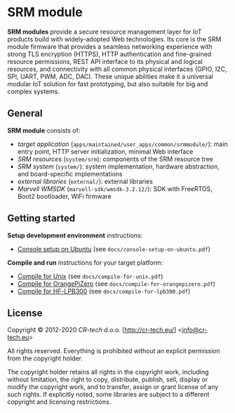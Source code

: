SRM module
==========

**SRM modules** provide a secure resource management layer for IoT products build with widely-adopted Web technologies. Its core is the SRM module firmware that provides a seamless networking experience with strong TLS encryption (HTTPS), HTTP authentication and fine-grained resource permissions, REST API interface to its physical and logical resources, and connectivity with all common physical interfaces (GPIO, I2C, SPI, UART, PWM, ADC, DAC). These unique abilities make it a universal modular IoT solution for fast prototyping, but also suitable for big and complex systems.


General
-------

**SRM module** consists of:

- *target application* (`apps/maintained/user_apps/common/srmmodule/`): main entry point, HTTP server initialization, minimal Web interface
- *SRM resources* (`system/srm`): components of the SRM resource tree
- *SRM system* (`system/`): system implementation, hardware abstraction, and board-specific implementations
- *external libraries* (`external/`): external libraries
- *Marvell WMSDK* (`marvell-sdk/wmsdk-3.2.12/`): SDK with FreeRTOS, Boot2 bootloader, WiFi firmware


Getting started
---------------

**Setup development environment** instructions:

- [Console setup on Ubuntu](docs/console-setup-on-ubuntu.md) (see `docs/console-setup-on-ubuntu.pdf`)

**Compile and run** instructions for your target platform:

- [Compile for Unix](docs/compile-for-unix.md) (see `docs/compile-for-unix.pdf`)
- [Compile for OrangePiZero](./docs/compile-for-orangepizero) (see `docs/compile-for-orangepizero.pdf`)
- [Compile for HF-LPB300](./docs/compile-for-lpb300) (see `docs/compile-for-lpb300.pdf`)


License
-------

Copyright &copy; 2012-2020 *CR-tech d.o.o.* [http://cr-tech.eu/] &lt;<info@cr-tech.eu>&gt;

All rights reserved. Everything is prohibited without an explicit permission from the copyright holder.

The copyright holder retains all rights in the copyright work, including without limitation, the right to copy, distribute, publish, sell, display or modify the copyright work, and to transfer, assign or grant license of any such rights. If explicitly noted, some libraries are subject to a different copyright and licensing restrictions.


